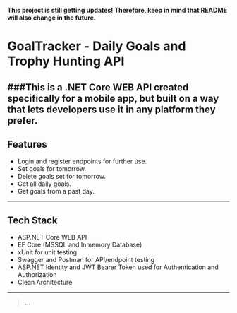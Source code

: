 **This project is still getting updates! Therefore, keep in mind that README will also change in the future.**
# GoalTracker - Daily Goals and Trophy Hunting API
###This is a .NET Core WEB API created specifically for a mobile app, but built on a way that lets developers use it in any platform they prefer.
---
## Features
- Login and register endpoints for further use.
- Set goals for tomorrow. 
- Delete goals set for tomorrow.
- Get all daily goals.
- Get goals from a past day.
---
## Tech Stack
- ASP.NET Core WEB API
- EF Core (MSSQL and Inmemory Database)
- xUnit for unit testing
- Swagger and Postman for API/endpoint testing
- ASP.NET Identity and JWT Bearer Token used for Authentication and Authorization
- Clean Architecture
---
> ...
